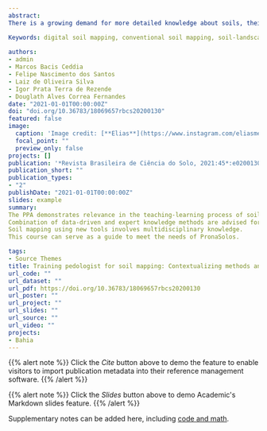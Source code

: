 ```yaml
---
abstract: 
There is a growing demand for more detailed knowledge about soils, their functions, and connections with human activities and environmental services. In Brazil, where soil survey and mapping have been scarce since the 1990s, there is a remarkable sense of urgency. Recently, a national soil program was created (PronaSolos) to attend to the massive demand for soil information. PronaSolos is an effort to return to the systematic soil mapping of the national territory, which requires many pedologists who master the traditional knowledge of soil mapping, but above all, the modern and accurate digital soil mapping (DSM) techniques. Based on these aspects, this study aims to address the technical and educational aspects inherent in the training process of new pedologists by contextualizing different soil mapping methods using the pedagogy project approach (PPA). Specifically, the study sought to assess the following subjects: (i) evaluate the learning process of different apprentices in performing soil survey and mapping in a small training area; (ii) compare maps generated by conventional soil mapping (CSM) and DSM using two probabilistic design for validation (SRS -Simple Random Sampling and SSRS - Stratified Simple Random Sampling). The DSM techniques evaluated were: Multinomial Logistic Regression - MLR and Random Forest - RF. For the course, four apprentices were selected and trained in both CSM and DSM techniques. Finally, they were asked about the learning process in the PPA and improvement for future courses. This study showed that: a) the PPA is promising to train new pedologists since, by mixing theoretical activities and contextualized practices (a project in progress), it not only awakens great motivation and critical capacity but also develops the ability for apprentices to find solutions in a area in constant evolution; b) the quality of the maps changed significantly according to the validation sample design applied. The CSM present better quality than DSM, mainly when using SSRS. The RF presented equivalent accuracy to CSM using SRS. Irrespective to validation sample design, the MLR presented the lowest accuracy; c) The CSMs presented higher user’s accuracy while the DSMs presented higher producer’s accuracy; d) The quality of CSM generated by the apprentices was not clearly related to the previous experience and knowledge in soil science. 

Keywords: digital soil mapping, conventional soil mapping, soil-landscape relationship, soil education, PronaSolos
  
authors:
- admin
- Marcos Bacis Ceddia
- Felipe Nascimento dos Santos
- Laiz de Oliveira Silva
- Igor Prata Terra de Rezende
- Douglath Alves Correa Fernandes
date: "2021-01-01T00:00:00Z"
doi: "doi.org/10.36783/18069657rbcs20200130"
featured: false
image:
  caption: 'Image credit: [**Elias**](https://www.instagram.com/eliasmendescosta/?hl=pt-br)'
  focal_point: ""
  preview_only: false
projects: []
publication: '*Revista Brasileira de Ciência do Solo, 2021:45*:e0200130'
publication_short: ""
publication_types:
- "2"
publishDate: "2021-01-01T00:00:00Z"
slides: example
summary:  
The PPA demonstrates relevance in the teaching-learning process of soil mapping.
Combination of data-driven and expert knowledge methods are advised for future courses.
Soil mapping using new tools involves multidisciplinary knowledge.
This course can serve as a guide to meet the needs of PronaSolos.

tags:
- Source Themes
title: Training pedologist for soil mapping: Contextualizing methods and its accuracy using the project pedagogy approach
url_code: ""
url_dataset: ""
url_pdf: https://doi.org/10.36783/18069657rbcs20200130
url_poster: ""
url_project: ""
url_slides: ""
url_source: ""
url_video: ""
projects:
- Bahia
---
```


{{% alert note %}}
Click the *Cite* button above to demo the feature to enable visitors to import publication metadata into their reference management software.
{{% /alert %}}

{{% alert note %}}
Click the *Slides* button above to demo Academic's Markdown slides feature.
{{% /alert %}}

Supplementary notes can be added here, including [code and math](https://sourcethemes.com/academic/docs/writing-markdown-latex/).

